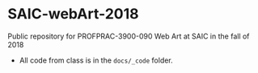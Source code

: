 # SAIC-webArt-2018
Public repository for PROFPRAC-3900-090 Web Art at SAIC in the fall of 2018
- All code from class is in the `docs/_code` folder.
